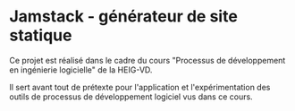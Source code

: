 # Jamstack - générateur de site statique

Ce projet est réalisé dans le cadre du cours "Processus de développement en ingénierie logicielle" de la HEIG-VD.

Il sert avant tout de prétexte pour l'application et l'expérimentation des outils de processus de développement logiciel vus dans ce cours.